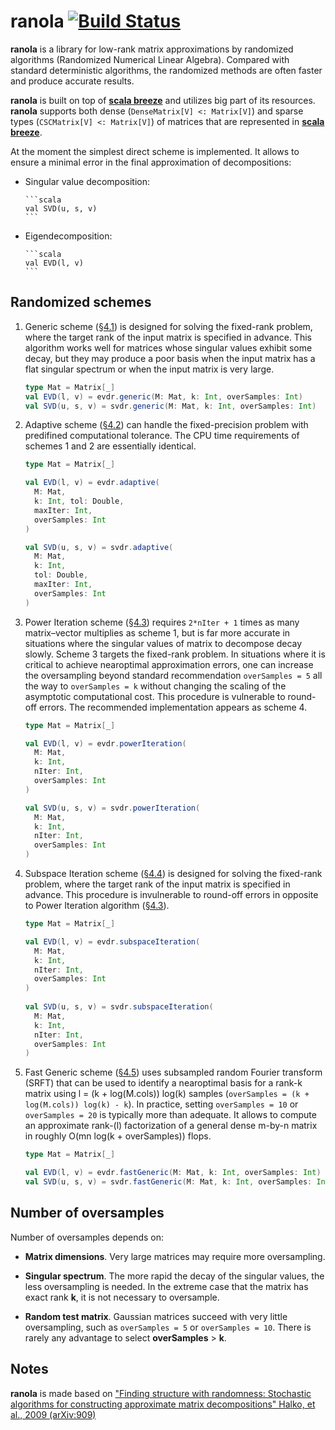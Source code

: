 # ranola [![Build Status](https://travis-ci.org/nikdon/ranola.svg?branch=master)](https://travis-ci.org/nikdon/ranola)

**ranola** is a library for low-rank matrix approximations by randomized algorithms (Randomized Numerical Linear Algebra). Compared with standard deterministic algorithms, the randomized methods are often faster and produce accurate results.

**ranola** is built on top of [**scala breeze**][2] and utilizes big part of its resources. **ranola** supports both dense (```DenseMatrix[V] <: Matrix[V]```) and sparse types (```CSCMatrix[V] <: Matrix[V]```) of matrices that are represented in [**scala breeze**][2].

At the moment the simplest direct scheme is implemented. It allows to ensure a minimal error in the final approximation of decompositions:

- Singular value decomposition:

      ```scala
      val SVD(u, s, v)
      ```

- Eigendecomposition:

      ```scala
      val EVD(l, v)
      ```

##  Randomized schemes

1. Generic scheme ([§4.1][1]) is designed for solving the fixed-rank problem, where the target rank of the input matrix is specified in advance. This algorithm works well for matrices whose singular values exhibit some decay, but they may produce a poor basis when the input matrix has a flat singular spectrum or when the input matrix is very large.

      ```scala
      type Mat = Matrix[_]
      val EVD(l, v) = evdr.generic(M: Mat, k: Int, overSamples: Int)
      val SVD(u, s, v) = svdr.generic(M: Mat, k: Int, overSamples: Int)
      ```
    
2. Adaptive scheme ([§4.2][1]) can handle the fixed-precision problem with predifined computational tolerance. The CPU time requirements of schemes 1 and 2 are essentially identical.

      ```scala
      type Mat = Matrix[_]
      
      val EVD(l, v) = evdr.adaptive(
        M: Mat, 
        k: Int, tol: Double, 
        maxIter: Int, 
        overSamples: Int
      )
      
      val SVD(u, s, v) = svdr.adaptive(
        M: Mat, 
        k: Int, 
        tol: Double, 
        maxIter: Int, 
        overSamples: Int
      )
      ```

3. Power Iteration scheme ([§4.3][1]) requires ```2*nIter + 1``` times as many matrix–vector multiplies as scheme 1, but is far more accurate in situations where the singular values of matrix to decompose decay slowly. Scheme 3 targets the fixed-rank problem. In situations where it is critical to achieve nearoptimal approximation errors, one can increase the oversampling beyond standard recommendation ```overSamples = 5``` all the way to ```overSamples = k``` without changing the scaling of the asymptotic computational cost. This procedure is vulnerable to round-off errors. The recommended implementation appears as scheme 4.

      ```scala
      type Mat = Matrix[_]
      
      val EVD(l, v) = evdr.powerIteration(
        M: Mat, 
        k: Int, 
        nIter: Int, 
        overSamples: Int
      )
      
      val SVD(u, s, v) = svdr.powerIteration(
        M: Mat, 
        k: Int, 
        nIter: Int, 
        overSamples: Int
      )
      ```

4. Subspace Iteration scheme ([§4.4][1]) is designed for solving the fixed-rank problem, where the target rank of the input matrix is specified in advance. This procedure is invulnerable to round-off errors in opposite to Power Iteration algorithm ([§4.3][1]).

      ```scala
      type Mat = Matrix[_]
      
      val EVD(l, v) = evdr.subspaceIteration(
        M: Mat, 
        k: Int, 
        nIter: Int, 
        overSamples: Int
      )
        
      val SVD(u, s, v) = svdr.subspaceIteration(
        M: Mat, 
        k: Int, 
        nIter: Int, 
        overSamples: Int
      )
      ```

5. Fast Generic scheme ([§4.5][1]) uses subsampled random Fourier transform (SRFT) that can be used to identify a nearoptimal basis for a rank-k matrix using l = (k + log(M.cols)) log(k) samples (```overSamples = (k + log(M.cols)) log(k) - k```). In practice, setting ```overSamples = 10``` or ```overSamples = 20``` is typically more than adequate. It allows to compute an approximate rank-(l) factorization of a general dense m-by-n matrix in roughly O(mn log(k + overSamples)) flops.

      ```scala
      type Mat = Matrix[_]
      
      val EVD(l, v) = evdr.fastGeneric(M: Mat, k: Int, overSamples: Int)
      val SVD(u, s, v) = svdr.fastGeneric(M: Mat, k: Int, overSamples: Int)
      ```

## Number of oversamples

Number of oversamples depends on:

- **Matrix dimensions**. Very large matrices may require more oversampling.

- **Singular spectrum**. The more rapid the decay of the singular values, the less oversampling is needed. In the extreme case that the matrix has exact rank **k**, it is not necessary to oversample.

- **Random test matrix**. Gaussian matrices succeed with very little oversampling, such as ```overSamples = 5``` or ```overSamples = 10```. There is rarely any advantage to select **overSamples** > **k**.

## Notes

**ranola** is made based on ["Finding structure with randomness: Stochastic algorithms for constructing approximate matrix decompositions" Halko, et al., 2009 (arXiv:909)](http://arxiv.org/pdf/0909.4061)

[1]: http://arxiv.org/pdf/0909.4061
[2]: https://github.com/scalanlp/breeze
